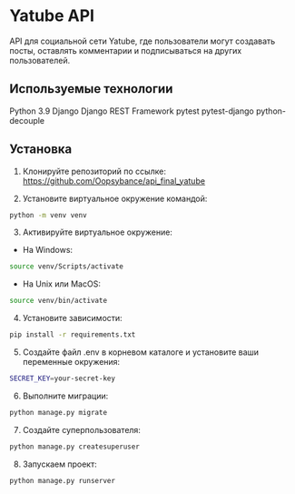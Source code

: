 # Yatube API

API для социальной сети Yatube, где пользователи могут создавать посты, оставлять комментарии и подписываться на других пользователей.

## Используемые технологии
Python 3.9
Django
Django REST Framework
pytest
pytest-django
python-decouple

## Установка

1. Клонируйте репозиторий по ссылке:
https://github.com/Oopsybance/api_final_yatube

2. Установите виртуальное окружение командой:
```bash
python -m venv venv
```

3. Активируйте виртуальное окружение:
- На Windows:
```bash
source venv/Scripts/activate
```
- На Unix или MacOS:
```bash
source venv/bin/activate
```

4. Установите зависимости:
```bash
pip install -r requirements.txt
```

5. Создайте файл .env в корневом каталоге и установите ваши переменные окружения:
```bash
SECRET_KEY=your-secret-key
```

6. Выполните миграции:
```bash
python manage.py migrate
```

7. Создайте суперпользователя:
```bash
python manage.py createsuperuser
```

8. Запускаем проект:
```bash
python manage.py runserver
```
